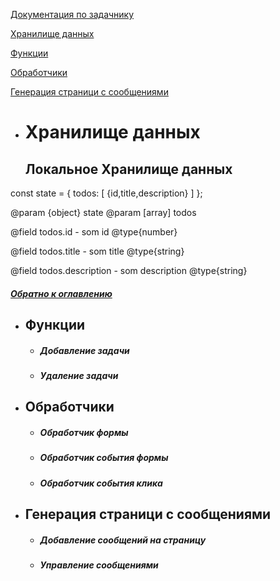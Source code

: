
<a name="home"/>

[Документация по задачнику](#home) 

[Хранилище данных](#Хранилище)
 
[Функции](#Функции) 

[Обработчики](#Обработчики)   
   
[Генерация страници с сообщениями](#Генерация)
     
     

<a name="#Хранилище"/>

* #  Хранилище данных
    
    ## Локальное Хранилище данных 
    
    

const state = { todos: [ {id,title,description} ] };
     
  @param {object} state
  @param [array] todos
     
  @field todos.id - som id @type{number}
  
  @field todos.title - som title @type{string}
  
  @field todos.description - som description @type{string}
  
  
    
   ##### [Обратно к оглавлению](#home)
   
<a name="#Функции"/>

* ## Функции
    * ##### Добавление задачи
    * ##### Удаление задачи

<a name="#Обработчики"/>

* ## Обработчики
    * ##### Обработчик формы
    * ##### Обработчик события формы
    * ##### Обработчик события клика

<a name="#Генерация"/>

* ## Генерация страници с сообщениями
     * ##### Добавление сообщений на страницу
     * ##### Управление сообщениями